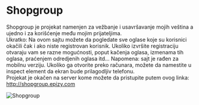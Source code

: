 # Shopgroup
Shopgroup je projekat namenjen za vežbanje i usavršavanje mojih veština a ujedno i za korišćenje među mojim prijateljima.<br>
Ukratko: Na ovom sajtu možete da pogledate sve oglase koje su korisnici okačili čak i ako niste registrovan korisnik. Ukoliko izvršite registraciju otvaraju vam se razne mogućnosti, poput kačenja oglasa, izmenama tih oglasa, praćenjem odredjenih oglasa itd...
Napomena: sajt je rađen za mobilnu verziju. Ukoliko ga otvorite preko računara, možete da namestite u inspect element da ekran bude prilagodljiv telefonu.<br>
Projekat je okačen na server kome možete da pristupite putem ovog linka: http://shopgroup.epizy.com<br>

![Shopgroup](https://user-images.githubusercontent.com/64304976/138133641-eb53b56c-3b47-407b-9ac5-c4f2c4ca7c0a.png)

